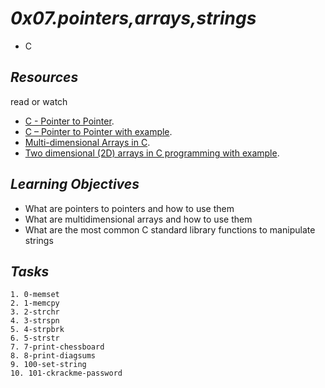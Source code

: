 # _0x07.pointers,arrays,strings_
* C

## _Resources_
read or watch
* [C - Pointer to Pointer](https://www.tutorialspoint.com/cprogramming/c_pointer_to_pointer.htm "Title").
* [C – Pointer to Pointer with example](https://beginnersbook.com/2014/01/c-pointer-to-pointer/ "Title").
* [Multi-dimensional Arrays in C](https://www.tutorialspoint.com/cprogramming/c_multi_dimensional_arrays.htm "Title").
* [Two dimensional (2D) arrays in C programming with example](https://beginnersbook.com/2014/01/2d-arrays-in-c-example/ "Title").

## _Learning Objectives_

   * What are pointers to pointers and how to use them
   * What are multidimensional arrays and how to use them
   * What are the most common C standard library functions to manipulate strings

## _Tasks_
	1. 0-memset
	2. 1-memcpy
	3. 2-strchr
	4. 3-strspn
	5. 4-strpbrk
	6. 5-strstr
	7. 7-print-chessboard
	8. 8-print-diagsums
	9. 100-set-string
	10. 101-ckrackme-password
